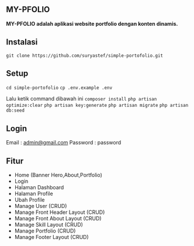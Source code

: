 ## MY-PFOLIO
<p><b>
MY-PFOLIO adalah aplikasi website portfolio dengan konten dinamis.
</b></p>

## Instalasi
```git clone https://github.com/suryastef/simple-portofolio.git```

## Setup
```cd simple-portofolio```
```cp .env.example .env```

Lalu ketik command dibawah ini
```composer install```
```php artisan optimize:clear```
```php artisan key:generate```
```php artisan migrate```
```php artisan db:seed```

## Login
Email : admin@gmail.com
Password : password

## Fitur
- Home (Banner Hero,About,Portfolio) 
- Login
- Halaman Dashboard
- Halaman Profile
- Ubah Profile
- Manage User (CRUD)
- Manage Front Header Layout (CRUD)
- Manage Front About Layout (CRUD)
- Manage Skill Layout (CRUD)
- Manage Portfolio (CRUD)
- Manage Footer Layout (CRUD)
